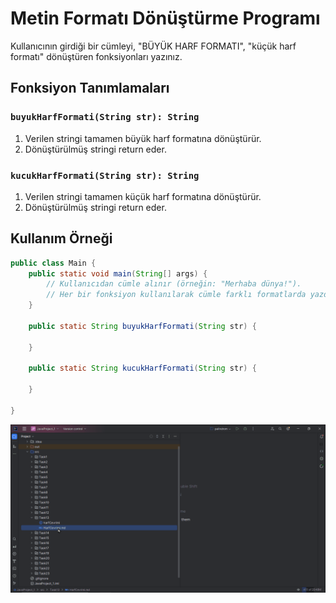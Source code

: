 # Metin Formatı Dönüştürme Programı

Kullanıcının girdiği bir cümleyi, "BÜYÜK HARF FORMATI", "küçük harf formatı"  dönüştüren fonksiyonları yazınız.

## Fonksiyon Tanımlamaları

### `buyukHarfFormati(String str): String`

1. Verilen stringi tamamen büyük harf formatına dönüştürür.
2. Dönüştürülmüş stringi return eder.

### `kucukHarfFormati(String str): String`

1. Verilen stringi tamamen küçük harf formatına dönüştürür.
2. Dönüştürülmüş stringi return eder.

## Kullanım Örneği

```java
public class Main {
    public static void main(String[] args) {
        // Kullanıcıdan cümle alınır (örneğin: "Merhaba dünya!").
        // Her bir fonksiyon kullanılarak cümle farklı formatlarda yazdırılır.
    }

    public static String buyukHarfFormati(String str) {
       
    }

    public static String kucukHarfFormati(String str) {
      
    }
    
}
```

![HarfCevrimi.gif](LetterConversion.gif)